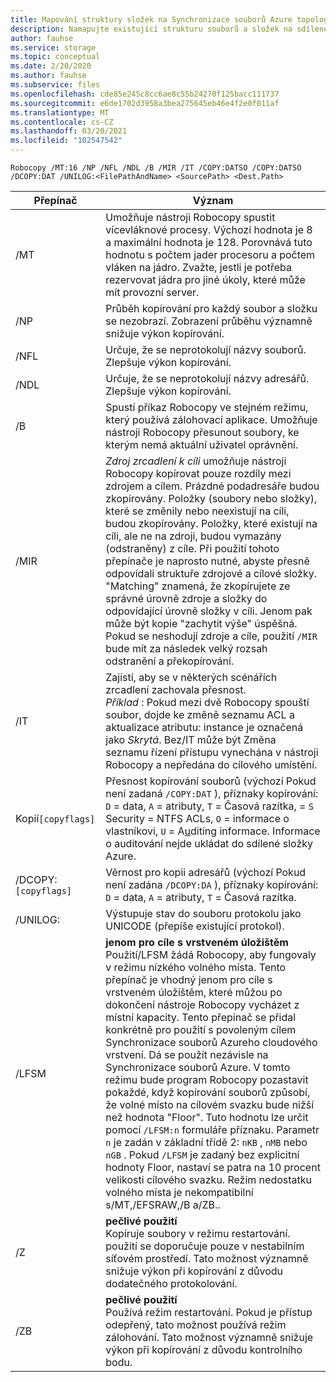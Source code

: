 ```yaml
---
title: Mapování struktury složek na Synchronizace souborů Azure topologii
description: Namapujte existující strukturu souborů a složek na sdílené složky Azure pro použití s Synchronizace souborů Azure. Společný textový blok sdílený v rámci migračních dokumentů.
author: fauhse
ms.service: storage
ms.topic: conceptual
ms.date: 2/20/2020
ms.author: fauhse
ms.subservice: files
ms.openlocfilehash: cde85e245c8cc6ae8c55b24270f125bacc111737
ms.sourcegitcommit: e6de1702d3958a3bea275645eb46e4f2e0f011af
ms.translationtype: MT
ms.contentlocale: cs-CZ
ms.lasthandoff: 03/20/2021
ms.locfileid: "102547542"
---
```

```console
Robocopy /MT:16 /NP /NFL /NDL /B /MIR /IT /COPY:DATSO /COPY:DATSO /DCOPY:DAT /UNILOG:<FilePathAndName> <SourcePath> <Dest.Path> 
```

| Přepínač              | Význam |
|---------------------|---------|
| /MT                 | Umožňuje nástroji Robocopy spustit vícevláknové procesy. Výchozí hodnota je 8 a maximální hodnota je 128. Porovnává tuto hodnotu s počtem jader procesoru a počtem vláken na jádro. Zvažte, jestli je potřeba rezervovat jádra pro jiné úkoly, které může mít provozní server. |
| /NP                 | Průběh kopírování pro každý soubor a složku se nezobrazí. Zobrazení průběhu významně snižuje výkon kopírování. |
| /NFL                | Určuje, že se neprotokolují názvy souborů. Zlepšuje výkon kopírování. |
| /NDL                | Určuje, že se neprotokolují názvy adresářů. Zlepšuje výkon kopírování. |
| /B                  | Spustí příkaz Robocopy ve stejném režimu, který používá zálohovací aplikace. Umožňuje nástroji Robocopy přesunout soubory, ke kterým nemá aktuální uživatel oprávnění. |
| /MIR                | *Zdroj zrcadlení k cíli* umožňuje nástroji Robocopy kopírovat pouze rozdíly mezi zdrojem a cílem. Prázdné podadresáře budou zkopírovány. Položky (soubory nebo složky), které se změnily nebo neexistují na cíli, budou zkopírovány. Položky, které existují na cíli, ale ne na zdroji, budou vymazány (odstraněny) z cíle. Při použití tohoto přepínače je naprosto nutné, abyste přesně odpovídali struktuře zdrojové a cílové složky. "Matching" znamená, že zkopírujete ze správné úrovně zdroje a složky do odpovídající úrovně složky v cíli. Jenom pak může být kopie "zachytit výše" úspěšná. Pokud se neshodují zdroje a cíle, použití `/MIR` bude mít za následek velký rozsah odstranění a překopírování. |
| /IT                 | Zajistí, aby se v některých scénářích zrcadlení zachovala přesnost. </br>*Příklad* : Pokud mezi dvě Robocopy spouští soubor, dojde ke změně seznamu ACL a aktualizace atributu: instance je označená jako *Skrytá*. Bez/IT může být Změna seznamu řízení přístupu vynechána v nástroji Robocopy a nepředána do cílového umístění. |
|Kopií`[copyflags]`  | Přesnost kopírování souborů (výchozí Pokud není zadaná `/COPY:DAT` ), příznaky kopírování: `D` = data, `A` = atributy, `T` = Časová razítka, = `S` Security = NTFS ACLs, `O` = informace o vlastníkovi, `U` = A<u>u</u>diting informace. Informace o auditování nejde ukládat do sdílené složky Azure. |
| /DCOPY:`[copyflags]`| Věrnost pro kopii adresářů (výchozí Pokud není zadána `/DCOPY:DA` ), příznaky kopírování: `D` = data, `A` = atributy, `T` = Časová razítka. |
| /UNILOG:<file name> | Výstupuje stav do souboru protokolu jako UNICODE (přepíše existující protokol). |
| /LFSM               | **jenom pro cíle s vrstveném úložištěm** </br>Použití/LFSM žádá Robocopy, aby fungovaly v režimu nízkého volného místa. Tento přepínač je vhodný jenom pro cíle s vrstveném úložištěm, které můžou po dokončení nástroje Robocopy vycházet z místní kapacity. Tento přepínač se přidal konkrétně pro použití s povoleným cílem Synchronizace souborů Azureho cloudového vrstvení. Dá se použít nezávisle na Synchronizace souborů Azure. V tomto režimu bude program Robocopy pozastavit pokaždé, když kopírování souborů způsobí, že volné místo na cílovém svazku bude nižší než hodnota "Floor". Tuto hodnotu lze určit pomocí `/LFSM:n` formuláře příznaku. Parametr `n` je zadán v základní třídě 2: `nKB` , `nMB` nebo `nGB` . Pokud `/LFSM` je zadaný bez explicitní hodnoty Floor, nastaví se patra na 10 procent velikosti cílového svazku. Režim nedostatku volného místa je nekompatibilní s/MT,/EFSRAW,/B a/ZB.. |
| /Z                  | **pečlivé použití** </br>Kopíruje soubory v režimu restartování. použití se doporučuje pouze v nestabilním síťovém prostředí. Tato možnost významně snižuje výkon při kopírování z důvodu dodatečného protokolování. |
| /ZB                 | **pečlivé použití** </br>Používá režim restartování. Pokud je přístup odepřený, tato možnost používá režim zálohování. Tato možnost významně snižuje výkon při kopírování z důvodu kontrolního bodu. |
   